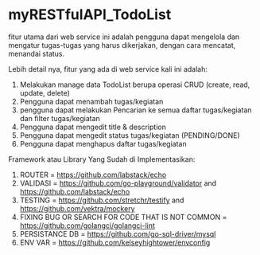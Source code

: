 # myRESTfulAPI_TodoList

fitur utama dari web service ini adalah pengguna dapat mengelola dan mengatur tugas-tugas yang harus dikerjakan, dengan cara mencatat, menandai status.

Lebih detail nya, fitur yang ada di web service kali ini adalah:
1. Melakukan manage data TodoList berupa operasi CRUD (create, read, update, delete)
2. Pengguna dapat menambah tugas/kegiatan
3. pengguna dapat melakukan Pencarian ke semua daftar tugas/kegiatan dan filter tugas/kegiatan
4. Pengguna dapat mengedit title & description
5. Pengguna dapat mengedit status tugas/kegiatan (PENDING/DONE)
6. Pengguna dapat menghapus daftar tugas/kegiatan

Framework atau Library Yang Sudah di Implementasikan:
1. ROUTER = https://github.com/labstack/echo
2. VALIDASI = https://github.com/go-playground/validator and https://github.com/labstack/echo
3. TESTING = https://github.com/stretchr/testify and https://github.com/vektra/mockery
4. FIXING BUG OR SEARCH FOR CODE THAT IS NOT COMMON = https://github.com/golangci/golangci-lint
5. PERSISTANCE DB = https://github.com/go-sql-driver/mysql
6. ENV VAR = https://github.com/kelseyhightower/envconfig

